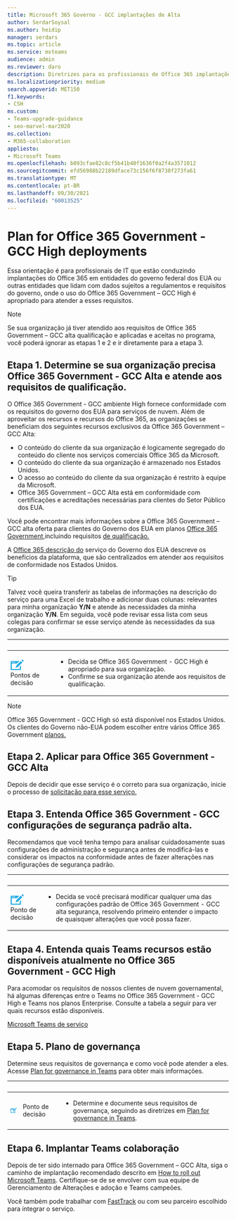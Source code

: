 ```yaml
---
title: Microsoft 365 Governo - GCC implantações de Alta
author: SerdarSoysal
ms.author: heidip
manager: serdars
ms.topic: article
ms.service: msteams
audience: admin
ms.reviewer: daro
description: Diretrizes para os profissionais de Office 365 implantações em entidades que lidam com dados sujeitos à regulamentação governamental dos EUA.
ms.localizationpriority: medium
search.appverid: MET150
f1.keywords:
- CSH
ms.custom:
- Teams-upgrade-guidance
- seo-marvel-mar2020
ms.collection:
- M365-collaboration
appliesto:
- Microsoft Teams
ms.openlocfilehash: b093cfae82c8cf5b41b40f1636f0a2f4a3571012
ms.sourcegitcommit: efd56988b22189dface73c156f6f8738f273fa61
ms.translationtype: MT
ms.contentlocale: pt-BR
ms.lasthandoff: 09/30/2021
ms.locfileid: "60013525"
---
```

# <a name="plan-for-office-365-government---gcc-high-deployments"></a>Plan for Office 365 Government - GCC High deployments

Essa orientação é para profissionais de IT que estão conduzindo implantações do Office 365 em entidades do governo federal dos EUA ou outras entidades que lidam com dados sujeitos a regulamentos e requisitos do governo, onde o uso do Office 365 Government – GCC High é apropriado para atender a esses requisitos.

> [!NOTE]
> Se sua organização já tiver atendido aos requisitos de Office 365 Government – GCC alta qualificação e aplicadas e aceitas no programa, você poderá ignorar as etapas 1 e 2 e ir diretamente para a etapa 3.

## <a name="step-1-determine-whether-your-organization-needs-office-365-government---gcc-high-and-meets-eligibility-requirements"></a>Etapa 1. Determine se sua organização precisa Office 365 Government - GCC Alta e atende aos requisitos de qualificação. 

O Office 365 Government - GCC ambiente High fornece conformidade com os requisitos do governo dos EUA para serviços de nuvem. Além de aproveitar os recursos e recursos do Office 365, as organizações se beneficiam dos seguintes recursos exclusivos da Office 365 Government – GCC Alta:

- O conteúdo do cliente da sua organização é logicamente segregado do conteúdo do cliente nos serviços comerciais Office 365 da Microsoft.
- O conteúdo do cliente da sua organização é armazenado nos Estados Unidos.
- O acesso ao conteúdo do cliente da sua organização é restrito à equipe da Microsoft.
- Office 365 Government – GCC Alta está em conformidade com certificações e acreditações necessárias para clientes do Setor Público dos EUA.

Você pode encontrar mais informações sobre a Office 365 Government – GCC alta oferta para clientes do Governo dos EUA em planos [Office 365 Government,](https://products.office.com/government/compare-office-365-government-plans)incluindo requisitos [de qualificação.](https://products.office.com/government/compare-office-365-government-plans#EligibilityRequirements)

A [Office 365 descrição do](/office365/servicedescriptions/office-365-platform-service-description/office-365-us-government/office-365-us-government) serviço do Governo dos EUA descreve os benefícios da plataforma, que são centralizados em atender aos requisitos de conformidade nos Estados Unidos.


> [!Tip]
> Talvez você queira transferir as tabelas de informações na descrição do serviço para uma Excel de trabalho e adicionar duas colunas: relevantes para minha organização **Y/N** e atende às necessidades da minha organização **Y/N**. Em seguida, você pode revisar essa lista com seus colegas para confirmar se esse serviço atende às necessidades da sua organização.


|&nbsp;|&nbsp;|
|-----------|------------|
| ![Um ícone representando pontos de decisão.](media/audio_conferencing_image7.png) <br/>Pontos de decisão|<ul><li>Decida se Office 365 Government - GCC High é apropriado para sua organização.</li><li>Confirme se sua organização atende aos requisitos de qualificação.</li></ul> |

> [!Note]
> Office 365 Government - GCC High só está disponível nos Estados Unidos. Os clientes do Governo não-EUA podem escolher entre vários Office 365 Government [planos.](https://products.office.com/en/government/compare-office-365-government-plans)

## <a name="step-2-apply-for-office-365-government---gcc-high"></a>Etapa 2. Aplicar para Office 365 Government - GCC Alta

Depois de decidir que esse serviço é o correto para sua organização, inicie o processo de [solicitação para esse serviço.](https://products.office.com/government/eligibility-validation)


## <a name="step-3-understand-office-365-government---gcc-high-default-security-settings"></a>Etapa 3. Entenda Office 365 Government - GCC configurações de segurança padrão alta.

Recomendamos que você tenha tempo [](enable-features-office-365.md) para analisar cuidadosamente suas configurações de administração e segurança antes de modificá-las e considerar os impactos na conformidade antes de fazer alterações nas configurações de segurança padrão.

|&nbsp;|&nbsp;|
|-----------|------------|
| ![Um ícone representando um ponto de decisão.](media/audio_conferencing_image7.png) <br/>Ponto de decisão|<ul><li>Decida se você precisará modificar qualquer uma das configurações padrão de Office 365 Government - GCC alta segurança, resolvendo primeiro entender o impacto de quaisquer alterações que você possa fazer.</li></ul> |


## <a name="step-4-understand-which-teams-capabilities-are-currently-available-in-office-365-government---gcc-high"></a>Etapa 4. Entenda quais Teams recursos estão disponíveis atualmente no Office 365 Government - GCC High

Para acomodar os requisitos de nossos clientes de nuvem governamental, há algumas diferenças entre o Teams no Office 365 Government - GCC High e Teams nos planos Enterprise. Consulte a tabela a seguir para ver quais recursos estão disponíveis.

[Microsoft Teams de serviço](/office365/servicedescriptions/teams-service-description)

## <a name="step-5-plan-for-governance"></a>Etapa 5. Plano de governança

Determine seus requisitos de governança e como você pode atender a eles. Acesse [Plan for governance in Teams](plan-teams-governance.md) para obter mais informações.

|&nbsp;|&nbsp;|&nbsp;|
|---------|---------|---------|
|<img src="media/audio_conferencing_image7.png" alt="An icon depicting a decision point"/>|Ponto de decisão |<ul><li>Determine e documente seus requisitos de governança, seguindo as diretrizes em [Plan for governance in Teams](plan-teams-governance.md). </li></ul>|

## <a name="step-6-deploy-teams-for-collaboration"></a>Etapa 6. Implantar Teams colaboração

Depois de ter sido internado para Office 365 Government – GCC Alta, siga o caminho de implantação recomendado descrito em [How to roll out Microsoft Teams](./deploy-overview.md). Certifique-se de se envolver com sua equipe de Gerenciamento de Alterações e adoção e Teams campeões.

Você também pode trabalhar com [FastTrack](https://www.microsoft.com/fasttrack) ou com seu parceiro escolhido para integrar o serviço.
